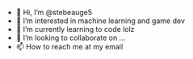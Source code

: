 - 👋 Hi, I’m @stebeauge5
- 👀 I’m interested in machine learning and game dev 
- 🌱 I’m currently learning to code lolz
- 💞️ I’m looking to collaborate on ...
- 📫 How to reach me at my email

<!---
stebeauge5/stebeauge5 is a ✨ special ✨ repository because its `README.md` (this file) appears on your GitHub profile.
You can click the Preview link to take a look at your changes.
--->
